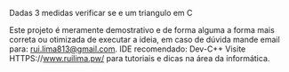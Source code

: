Dadas 3 medidas verificar se e um triangulo em C

Este projeto é meramente demostrativo e de forma alguma a forma mais correta ou otimizada de executar a ideia, em caso de dúvida mande email para: rui.lima813@gmail.com.
IDE recomendado: Dev-C++
Visite HTTPS://www.ruilima.pw/ para tutoriais e dicas na área da informática.
